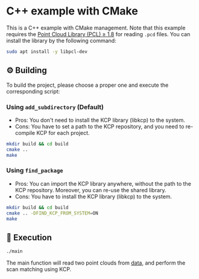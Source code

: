 # C++ example with CMake

This is a C++ example with CMake management. Note that this example requires the
[Point Cloud Library (PCL) &#x2265; 1.8](https://pointclouds.org/) for reading
`.pcd` files. You can install the library by the following command:

```bash
sudo apt install -y libpcl-dev
```

## :gear: Building

To build the project, please choose a proper one and execute the corresponding
script:

### Using `add_subdirectory` (Default)

- Pros: You don't need to install the KCP library (libkcp) to the system.
- Cons: You have to set a path to the KCP repository, and you need to re-compile
  KCP for each project.

```bash
mkdir build && cd build
cmake ..
make
```

### Using `find_package`

- Pros: You can import the KCP library anywhere, without the path to the KCP
  repository. Moreover, you can re-use the shared library.
- Cons: You have to install the KCP library (libkcp) to the system.

```bash
mkdir build && cd build
cmake .. -DFIND_KCP_FROM_SYSTEM=ON
make
```

## :running: Execution

```bash
./main
```

The main function will read two point clouds from [data](../data), and perform
the scan matching using KCP.
